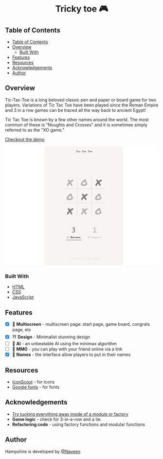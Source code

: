 <h1 align="center">Tricky toe 🎮</h1>

## Table of Contents

- [Table of Contents](#table-of-contents)
- [Overview](#overview)
  - [Built With](#built-with)
- [Features](#features)
- [Resources](#resources)
- [Acknowledgements](#acknowledgements)
- [Author](#author)

## Overview
Tic-Tac-Toe is a long beloved classic pen and paper or board game for two players. Variations of Tic Tac Toe have been played since the Roman Empire and 3 in a row games can be traced all the way back to ancient Egypt! 

Tic Tac Toe is known by a few other names around the world. The most common of these is "Noughts and Crosses" and it is sometimes simply referred to as the "XO game."

[Checkout the demo](https://trickytoe-smakager.netlify.app/)

[![screenshot](Img/preview.png)](https://trickytoe-smakager.netlify.app/)

### Built With

<!-- This section should list any major frameworks that you built your project using. Here are a few examples.-->

- [HTML](https://developer.mozilla.org/en-US/docs/Web/HTML)
- [CSS](https://developer.mozilla.org/en-US/docs/Web/CSS)
- [JavaScript](https://developer.mozilla.org/en-US/docs/Web/JavaScript)

## Features

- [x] 👣 **Multiscreen** - multiscreen page: start page, game board, congrats page, etc
- [x] ⛩️  **Design** - Minimalist stunning design
- [ ] 🤖 **AI** - an unbeatable AI using the minimax algorithm
- [ ] 🍕  **MMO** - you can play with your friend online via a link
- [x] 🗽  **Names** - the interface allow players to put in their names
 
## Resources
- [IconScout](https://iconscout.com/) - for icons
- [Google fonts](https://fonts.google.com/) - for fonts

## Acknowledgements

<!-- This section should list any articles or add-ons/plugins that helps you to complete the project. This is optional but it will help you in the future. For exmpale -->

- [Try tucking everything away inside of a module or factory](https://www.theodinproject.com/lessons/node-path-javascript-factory-functions-and-the-module-pattern)
- **Game logic** - check for 3-in-a-row and a tie.
- **Refactoring code** - using factory functions and modular functions
  
## Author

Hampshire is developed by [@Naveen](https://github.com/claymeers)